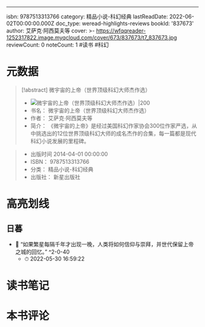 ---
isbn: 9787513313766
category: 精品小说-科幻经典
lastReadDate: 2022-06-02T00:00:00.000Z
doc_type: weread-highlights-reviews
bookId: '837673'
author: 艾萨克·阿西莫夫等
cover: >-
  https://wfqqreader-1252317822.image.myqcloud.com/cover/673/837673/t7_837673.jpg
reviewCount: 0
noteCount: 1
 #读书 #科幻
 
# 元数据
> [!abstract] 微宇宙的上帝（世界顶级科幻大师杰作选）
> - ![ 微宇宙的上帝（世界顶级科幻大师杰作选）|200](https://wfqqreader-1252317822.image.myqcloud.com/cover/673/837673/t7_837673.jpg)
> - 书名： 微宇宙的上帝（世界顶级科幻大师杰作选）
> - 作者： 艾萨克·阿西莫夫等
> - 简介：     《微宇宙的上帝》是经过美国科幻作家协会300位作家严选，从中挑选出的12位世界顶级科幻大师的成名杰作的合集，每一篇都是现代科幻小说发展的里程碑。

> - 出版时间 2014-04-01 00:00:00
> - ISBN： 9787513313766
> - 分类： 精品小说-科幻经典
> - 出版社： 新星出版社

# 高亮划线

## 日暮


- 📌 “如果繁星每隔千年才出现一晚，人类将如何信仰与崇拜，并世代保留上帝之城的回忆。” ^2-0-40
    - ⏱ 2022-05-30 16:59:22 
# 读书笔记

# 本书评论
